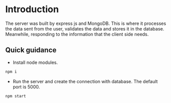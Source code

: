 # Introduction
The server was built by express js and MongoDB. This is where it processes the data sent from the user, validates the data and stores it in the database. Meanwhile, responding to the information that the client side needs. 
## Quick guidance
* Install node modules.
```sh
npm i
```
* Run the server and create the connection with database. The default port is 5000.
```sh
npm start
```